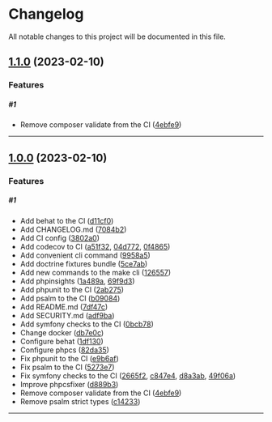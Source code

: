 <!--- BEGIN HEADER -->
# Changelog

All notable changes to this project will be documented in this file.
<!--- END HEADER -->

## [1.1.0](https://github.com/VilnaCRM-Org/php-service-template/compare/v1.0.0...v1.1.0) (2023-02-10)

### Features


##### #1

* Remove composer validate from the CI ([4ebfe9](https://github.com/VilnaCRM-Org/php-service-template/commit/4ebfe988960da339ba6c147ce3a82fdd0ce10faf))


---

## [1.0.0](https://github.com/VilnaCRM-Org/php-service-template/compare/466f156a04dcca16cbc6bdd3f6cd68270bd0c54d...v1.0.0) (2023-02-10)

### Features


##### #1

* Add behat to the CI ([d11cf0](https://github.com/VilnaCRM-Org/php-service-template/commit/d11cf078f2cd40de744e89d1aeb892e8a184f266))
* Add CHANGELOG.md ([7084b2](https://github.com/VilnaCRM-Org/php-service-template/commit/7084b275758fcdfe780a2ade56cbf89041385f14))
* Add CI config ([3802a0](https://github.com/VilnaCRM-Org/php-service-template/commit/3802a0ba7bca0eb25f8d0e4ba57baceca7257891))
* Add codecov to CI ([a51f32](https://github.com/VilnaCRM-Org/php-service-template/commit/a51f3242f5b44730e9acce0cda728eabc5663ee5), [04d772](https://github.com/VilnaCRM-Org/php-service-template/commit/04d772865e7301b2f5be8d6c7bbf880d55c7cc7a), [0f4865](https://github.com/VilnaCRM-Org/php-service-template/commit/0f48659ce23d1b5eb984eeacf1b34935b1fc935d))
* Add convenient cli command ([9958a5](https://github.com/VilnaCRM-Org/php-service-template/commit/9958a52ab8742decee9187895d85b127562a62dd))
* Add doctrine fixtures bundle ([5ce7ab](https://github.com/VilnaCRM-Org/php-service-template/commit/5ce7ab6f9b081bb7f036ab7416ca2ec6b06c959e))
* Add new commands to the make cli ([126557](https://github.com/VilnaCRM-Org/php-service-template/commit/126557e6fee3a66ff191216430c9357fa98179c9))
* Add phpinsights ([1a489a](https://github.com/VilnaCRM-Org/php-service-template/commit/1a489a8c643093bd9a47d65a9d5126b4970e4372), [69f9d3](https://github.com/VilnaCRM-Org/php-service-template/commit/69f9d3082b3a9f7d440e7197b644057291e9b6a7))
* Add phpunit to the CI ([2ab275](https://github.com/VilnaCRM-Org/php-service-template/commit/2ab275f010560fc67fba0857f68a7acb27e6bff3))
* Add psalm to the CI ([b09084](https://github.com/VilnaCRM-Org/php-service-template/commit/b09084c1580bf3f0c0447c0e7e23668ddf106fec))
* Add README.md ([7df47c](https://github.com/VilnaCRM-Org/php-service-template/commit/7df47c14cacf34e175bea5e49158076d976a127d))
* Add SECURITY.md ([adf9ba](https://github.com/VilnaCRM-Org/php-service-template/commit/adf9ba96a84972f19e6b1f1cd36084d74a28c47a))
* Add symfony checks to the CI ([0bcb78](https://github.com/VilnaCRM-Org/php-service-template/commit/0bcb7814c8f3faf2b67fc32eae4d5fd9a1d98e22))
* Change docker ([db7e0c](https://github.com/VilnaCRM-Org/php-service-template/commit/db7e0cf8943c624a3352567229d4ff522ba111db))
* Configure behat ([1df130](https://github.com/VilnaCRM-Org/php-service-template/commit/1df1308efd5bbba50beae07a7896789f245a7a70))
* Configure phpcs ([82da35](https://github.com/VilnaCRM-Org/php-service-template/commit/82da35cb7844950e792628a0a68db57849f925b8))
* Fix phpunit to the CI ([e9b6af](https://github.com/VilnaCRM-Org/php-service-template/commit/e9b6afda3a073c0a534addd04fcc5d83ec4dd55d))
* Fix psalm to the CI ([5273e7](https://github.com/VilnaCRM-Org/php-service-template/commit/5273e7690f228a11def5c72b9059b0817a870fe0))
* Fix symfony checks to the CI ([2665f2](https://github.com/VilnaCRM-Org/php-service-template/commit/2665f29365465f32abd56631a2a47ab369e1861f), [c847e4](https://github.com/VilnaCRM-Org/php-service-template/commit/c847e4346d074b750043926a39f11ed3b2bbf8f5), [d8a3ab](https://github.com/VilnaCRM-Org/php-service-template/commit/d8a3abfe0400a548fc8837279c92886889ead36a), [49f06a](https://github.com/VilnaCRM-Org/php-service-template/commit/49f06a69a23c02a30569da7a8d750f9f494dcf6a))
* Improve phpcsfixer ([d889b3](https://github.com/VilnaCRM-Org/php-service-template/commit/d889b30a3c36782d6bed8c8e570ef2d7c4634516))
* Remove composer validate from the CI ([4ebfe9](https://github.com/VilnaCRM-Org/php-service-template/commit/4ebfe988960da339ba6c147ce3a82fdd0ce10faf))
* Remove psalm strict types ([c14233](https://github.com/VilnaCRM-Org/php-service-template/commit/c1423326d516bbc8ffe56565a83c2b22a3a1b0dd))


---

